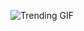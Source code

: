 ![Trending GIF](https://media0.giphy.com/media/v1.Y2lkPThiYjIxNzcyZ2hkNTFlNTBjam81b29zcTUyaHRjdmF4YndmeGlnMHNxcWV1ODMyZyZlcD12MV9naWZzX3NlYXJjaCZjdD1n/wQAbcl6iDnawokpLj9/giphy.gif)
